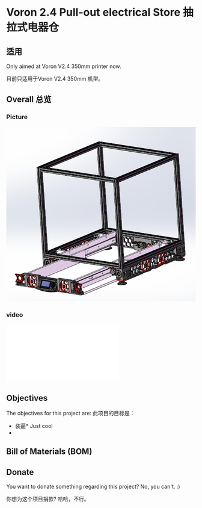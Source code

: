 # Voron 2.4 Pull-out electrical Store 抽拉式电器仓

## 适用
Only aimed at Voron V2.4 350mm printer now.

目前只适用于Voron V2.4 350mm 机型。

## Overall 总览

### Picture

![图片](Photos/Voron_V2.4_Pull-out_electrical_store.PNG)
### video

<iframe src="//player.bilibili.com/player.html?aid=683168844&bvid=BV1iS4y1w7My&cid=574338669&page=1" scrolling="no" border="0" frameborder="no" framespacing="0" allowfullscreen="true"> </iframe>

## Objectives

The objectives for this project are:
此项目的目标是：

- 装逼* Just cool
- 
## Bill of Materials (BOM)


## Donate
You want to donate something regarding this project? No, you can't. :)

你想为这个项目捐款? 哈哈，不行。
